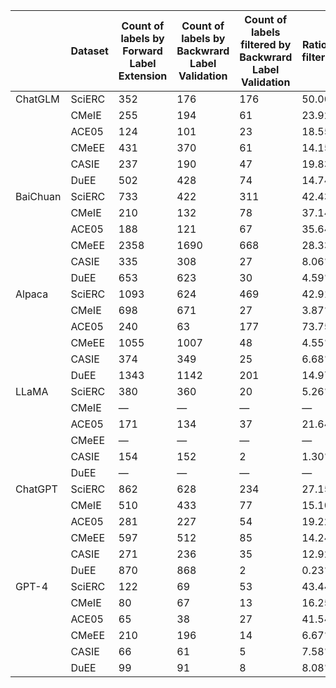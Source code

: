 |          | Dataset | Count of labels by Forward Label Extension | Count of labels by Backwrard Label Validation | Count of labels filtered by Backwrard Label Validation | Ratio of filtering |
|----------|---------|--------------------------------------------|-----------------------------------------------|--------------------------------------------------------|--------------------|
| ChatGLM  | SciERC  | 352                                        | 176                                           | 176                                                    | 50.00%             |
|          | CMeIE   | 255                                        | 194                                           | 61                                                     | 23.92%             |
|          | ACE05   | 124                                        | 101                                           | 23                                                     | 18.55%             |
|          | CMeEE   | 431                                        | 370                                           | 61                                                     | 14.15%             |
|          | CASIE   | 237                                        | 190                                           | 47                                                     | 19.83%             |
|          | DuEE    | 502                                        | 428                                           | 74                                                     | 14.74%             |
| BaiChuan | SciERC  | 733                                        | 422                                           | 311                                                    | 42.43%             |
|          | CMeIE   | 210                                        | 132                                           | 78                                                     | 37.14%             |
|          | ACE05   | 188                                        | 121                                           | 67                                                     | 35.64%             |
|          | CMeEE   | 2358                                       | 1690                                          | 668                                                    | 28.33%             |
|          | CASIE   | 335                                        | 308                                           | 27                                                     | 8.06%              |
|          | DuEE    | 653                                        | 623                                           | 30                                                     | 4.59%              |
| Alpaca   | SciERC  | 1093                                       | 624                                           | 469                                                    | 42.91%             |
|          | CMeIE   | 698                                        | 671                                           | 27                                                     | 3.87%              |
|          | ACE05   | 240                                        | 63                                            | 177                                                    | 73.75%             |
|          | CMeEE   | 1055                                       | 1007                                          | 48                                                     | 4.55%              |
|          | CASIE   | 374                                        | 349                                           | 25                                                     | 6.68%              |
|          | DuEE    | 1343                                       | 1142                                          | 201                                                    | 14.97%             |
| LLaMA    | SciERC  | 380                                        | 360                                           | 20                                                     | 5.26%              |
|          | CMeIE   | —                                          | —                                             | —                                                      | —                  |
|          | ACE05   | 171                                        | 134                                           | 37                                                     | 21.64%             |
|          | CMeEE   | —                                          | —                                             | —                                                      | —                  |
|          | CASIE   | 154                                        | 152                                           | 2                                                      | 1.30%              |
|          | DuEE    | —                                          | —                                             | —                                                      | —                  |
| ChatGPT  | SciERC  | 862                                        | 628                                           | 234                                                    | 27.15%             |
|          | CMeIE   | 510                                        | 433                                           | 77                                                     | 15.10%             |
|          | ACE05   | 281                                        | 227                                           | 54                                                     | 19.22%             |
|          | CMeEE   | 597                                        | 512                                           | 85                                                     | 14.24%             |
|          | CASIE   | 271                                        | 236                                           | 35                                                     | 12.92%             |
|          | DuEE    | 870                                        | 868                                           | 2                                                      | 0.23%              |
| GPT-4    | SciERC  | 122                                        | 69                                            | 53                                                     | 43.44%             |
|          | CMeIE   | 80                                         | 67                                            | 13                                                     | 16.25%             |
|          | ACE05   | 65                                         | 38                                            | 27                                                     | 41.54%             |
|          | CMeEE   | 210                                        | 196                                           | 14                                                     | 6.67%              |
|          | CASIE   | 66                                         | 61                                            | 5                                                      | 7.58%              |
|          | DuEE    | 99                                         | 91                                            | 8                                                      | 8.08%              |
